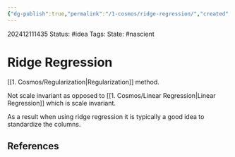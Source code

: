 ```yaml
---
{"dg-publish":true,"permalink":"/1-cosmos/ridge-regression/","created":"2024-12-11T14:35:52.230-05:00","updated":"2024-12-11T14:36:33.659-05:00"}
---
```


202412111435
Status: #idea
Tags: 
State: #nascient
# Ridge Regression
[[1. Cosmos/Regularization\|Regularization]] method.

Not scale invariant as opposed to [[1. Cosmos/Linear Regression\|Linear Regression]] which is scale invariant.

As a result when using ridge regression it is typically a good idea to standardize the columns.


## References
